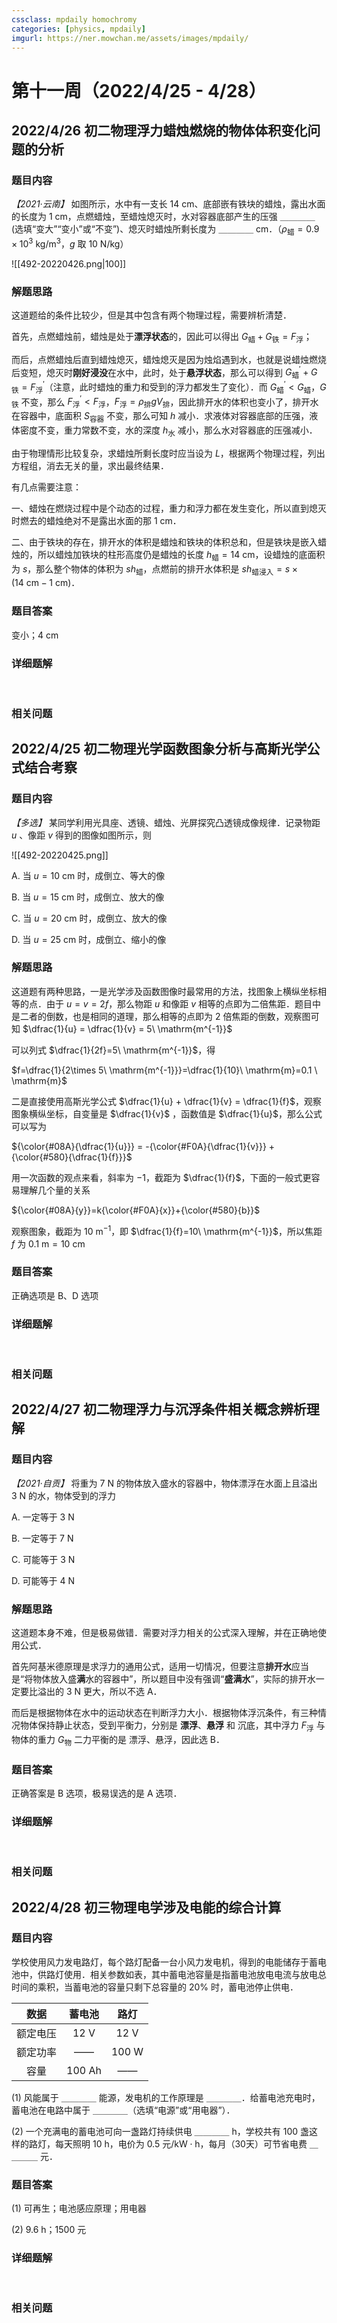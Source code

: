 ```yaml
---
cssclass: mpdaily homochromy
categories: [physics, mpdaily]
imgurl: https://ner.mowchan.me/assets/images/mpdaily/
---
```


# 第十一周（2022/4/25 - 4/28）


## 2022/4/26 初二物理浮力蜡烛燃烧的物体体积变化问题的分析

### 题目内容

*【2021·云南】* 如图所示，水中有一支长 $14 \ \mathrm{cm}$、底部嵌有铁块的蜡烛，露出水面的长度为 $1\ \mathrm{cm}$，点燃蜡烛，至蜡烛熄灭时，水对容器底部产生的压强 ＿＿＿＿ (选填“变大”“变小”或“不变”)、熄灭时蜡烛所剩长度为 ＿＿＿＿$\ \mathrm{cm}$．（$\rho_\text{蜡}=0.9\times 10^3\ \mathrm{kg/m^3}$，$g$ 取 $10\ \mathrm{N/kg}$）

![[492-20220426.png|100]]

### 解题思路

这道题给的条件比较少，但是其中包含有两个物理过程，需要辨析清楚．

首先，点燃蜡烛前，蜡烛是处于**漂浮状态**的，因此可以得出 $G_{\text{蜡}} +G_{\text{铁}}= F_{\text{浮}}$；

而后，点燃蜡烛后直到蜡烛熄灭，蜡烛熄灭是因为烛焰遇到水，也就是说蜡烛燃烧后变短，熄灭时**刚好浸没**在水中，此时，处于**悬浮状态**，那么可以得到 $G_{\text{蜡}}^\prime+G_{\text{铁}}= F_{\text{浮}}^\prime$（注意，此时蜡烛的重力和受到的浮力都发生了变化）．而 $G_{\text{蜡}}^\prime < G_{\text{蜡}}$，$G_{\text{铁}}$ 不变，那么 $F_{\text{浮}}^\prime <  F_{\text{浮}}$，$F_{\text{浮}} =\rho_\text{排} g V_\text{排}$，因此排开水的体积也变小了，排开水在容器中，底面积  $S_{\text{容器}}$ 不变，那么可知 $h$ 减小．求液体对容器底部的压强，液体密度不变，重力常数不变，水的深度 $h_\text{水}$ 减小，那么水对容器底的压强减小．

由于物理情形比较复杂，求蜡烛所剩长度时应当设为 $L$，根据两个物理过程，列出方程组，消去无关的量，求出最终结果．

有几点需要注意：

一、蜡烛在燃烧过程中是个动态的过程，重力和浮力都在发生变化，所以直到熄灭时燃去的蜡烛绝对不是露出水面的那 $1\ \mathrm{cm}$．

二、由于铁块的存在，排开水的体积是蜡烛和铁块的体积总和，但是铁块是嵌入蜡烛的，所以蜡烛加铁块的柱形高度仍是蜡烛的长度 $h_\text{蜡} = 14 \ \mathrm{cm}$，设蜡烛的底面积为 $s$，那么整个物体的体积为 $sh_\text{蜡}$，点燃前的排开水体积是 $sh_\text{蜡浸入}=s\times (14\ \mathrm{cm}-1\ \mathrm{cm})$．

### 题目答案

变小；$4\ \mathrm{cm}$

### 详细题解

<br>

### 相关问题




## 2022/4/25 初二物理光学函数图象分析与高斯光学公式结合考察

### 题目内容

*【多选】* 某同学利用光具座、透镜、蜡烛、光屏探究凸透镜成像规律．记录物距 $u$ 、像距 $v$ 得到的图像如图所示，则

![[492-20220425.png]]

A. 当 $u=10\ \mathrm{cm}$ 时，成倒立、等大的像

B. 当 $u=15 \ \mathrm{cm}$ 时，成倒立、放大的像

C. 当 $u=20\ \mathrm{cm}$ 时，成倒立、放大的像

D. 当 $u=25\ \mathrm{cm}$ 时，成倒立、缩小的像

### 解题思路

这道题有两种思路，一是光学涉及函数图像时最常用的方法，找图象上横纵坐标相等的点．由于 $u=v=2f$，那么物距 $u$ 和像距 $v$ 相等的点即为二倍焦距．题目中是二者的倒数，也是相同的道理，那么相等的点即为 2 倍焦距的倒数，观察图可知 $\dfrac{1}{u} = \dfrac{1}{v} = 5\ \mathrm{m^{-1}}$

可以列式 $\dfrac{1}{2f}=5\ \mathrm{m^{-1}}$，得

$f=\dfrac{1}{2\times 5\ \mathrm{m^{-1}}}=\dfrac{1}{10}\ \mathrm{m}=0.1 \ \mathrm{m}$

二是直接使用高斯光学公式 $\dfrac{1}{u} + \dfrac{1}{v} = \dfrac{1}{f}$，观察图象横纵坐标，自变量是 $\dfrac{1}{v}$ ，函数值是 $\dfrac{1}{u}$，那么公式可以写为

${\color{#08A}{\dfrac{1}{u}}} = -{\color{#F0A}{\dfrac{1}{v}}} + {\color{#580}{\dfrac{1}{f}}}$

用一次函数的观点来看，斜率为 $-1$，截距为 $\dfrac{1}{f}$，下面的一般式更容易理解几个量的关系

${\color{#08A}{y}}=k{\color{#F0A}{x}}+{\color{#580}{b}}$

观察图象，截距为 $10\ \mathrm{m^{-1}}$，即 $\dfrac{1}{f}=10\ \mathrm{m^{-1}}$，所以焦距 $f$ 为 $0.1\ \mathrm{m} = 10\ \mathrm{cm}$

### 题目答案

正确选项是 B、D 选项

### 详细题解

<br>

### 相关问题




## 2022/4/27 初二物理浮力与沉浮条件相关概念辨析理解

### 题目内容

*【2021·自贡】* 将重为 $7\ \mathrm{N}$ 的物体放入盛水的容器中，物体漂浮在水面上且溢出 $3\ \mathrm{N}$ 的水，物体受到的浮力

A. 一定等于 $3\ \mathrm{N}$ 

B. 一定等于 $7\ \mathrm{N}$ 

C. 可能等于 $3\ \mathrm{N}$ 

D. 可能等于 $4\ \mathrm{N}$ 

### 解题思路

这道题本身不难，但是极易做错．需要对浮力相关的公式深入理解，并在正确地使用公式．

首先阿基米德原理是求浮力的通用公式，适用一切情况，但要注意**排开水**应当是“将物体放入盛**满**水的容器中”，所以题目中没有强调“**盛满水**”，实际的排开水一定要比溢出的 $3\ \mathrm{N}$ 更大，所以不选 A．

而后是根据物体在水中的运动状态在判断浮力大小．根据物体浮沉条件，有三种情况物体保持静止状态，受到平衡力，分别是 **漂浮**、**悬浮** 和 沉底，其中浮力 $F_\text{浮}$ 与物体的重力 $G_\text{物}$ 二力平衡的是 漂浮、悬浮，因此选 B．

### 题目答案

正确答案是 B 选项，极易误选的是 A 选项．

### 详细题解

<br>

### 相关问题




## 2022/4/28 初三物理电学涉及电能的综合计算

### 题目内容

学校使用风力发电路灯，每个路灯配备一台小风力发电机，得到的电能储存于蓄电池中，供路灯使用．相关参数如表，其中蓄电池容量是指蓄电池放电电流与放电总时间的乘积，当蓄电池的容量只剩下总容量的 20% 时，蓄电池停止供电．

| 数据 | 蓄电池 | 路灯 |
| :---:| :---: | :---: |
| 额定电压 | 12 V | 12 V |
| 额定功率 | —— | 100 W |
| 容量 | 100 Ah |  ——|

(1) 风能属于 ＿＿＿＿ 能源，发电机的工作原理是 ＿＿＿＿．给蓄电池充电时，蓄电池在电路中属于 ＿＿＿＿（选填“电源”或“用电器”）．

(2) 一个充满电的蓄电池可向一盏路灯持续供电 ＿＿＿＿ $\mathrm{h}$，学校共有 100 盏这样的路灯，每天照明 $10\ \mathrm{h}$，电价为 $0.5$ 元$\mathrm{/kW\cdot h}$，每月（30天）可节省电费 ＿＿＿＿ 元．


### 题目答案

(1) 可再生；电池感应原理；用电器

(2) $9.6\ \mathrm{h}$；$1500$ 元

### 详细题解

<br>

### 相关问题




